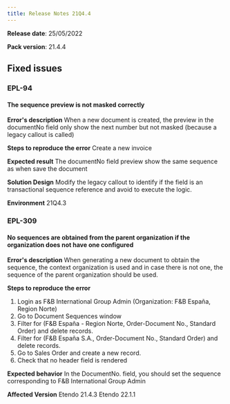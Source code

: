 ```yaml
---
title: Release Notes 21Q4.4
---
```

**Release date**: 25/05/2022

**Pack version**: 21.4.4


## Fixed issues

### EPL-94
#### The sequence preview is not masked correctly

**Error's description**
When  a new document is created, the preview in the documentNo field  only show the next number but not masked (because a legacy callout is called)

**Steps to reproduce the error**
Create a new invoice

**Expected result**
The documentNo field preview show the same sequence as when save the document

**Solution Design**
Modify the legacy callout to identify if the field is an transactional sequence reference and avoid to execute the logic. 

**Environment**
21Q4.3

### EPL-309
#### No sequences are obtained from the parent organization if the organization does not have one configured

**Error's description**
When generating a new document to obtain the sequence, the context organization is used and in case there is not one, the sequence of the parent organization should be used.

**Steps to reproduce the error**
1. Login as F&B International Group Admin (Organization: F&B España, Region Norte)
2. Go to Document Sequences window
3. Filter for (F&B España - Region Norte, Order-Document No., Standard Order) and delete records.
4. Filter for (F&B España S.A., Order-Document No., Standard Order) and delete records.
5. Go to Sales Order and create a new record.
6. Check that no header field is rendered

**Expected behavior**
In the DocumentNo. field, you should set the sequence corresponding to F&B International Group Admin

**Affected Version**
Etendo 21.4.3
Etendo 22.1.1
